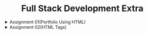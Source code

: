  <div align="center">
<h1>Full Stack Development Extra</h1>
</div>

<details>
<summary>Assignment 01(Portfolio Using HTML)</summary>

- Ques: Build a website just with HTML. No CSS.
    ---
    
    ### **Portfolio Page (task.html)**
    
    ### **HTML Document Structure**
    
    ```html
    <!DOCTYPE html>
    <html lang="en">
    <head>
        <meta charset="UTF-8">
        <meta name="viewport" content="width=device-width, initial-scale=1.0">
        <title>Portfolio</title>
    </head>
    <body>
    
    ```
    
    - `<!DOCTYPE html>`: Declares the document as HTML5.
    - `<html lang="en">`: Starts the HTML document with English as the language.
    - `<head>`: Contains meta-information about the document.
    - `<meta charset="UTF-8">`: Specifies the character encoding.
    - `<meta name="viewport" content="width=device-width, initial-scale=1.0">`: Ensures the page is responsive on different devices.
    - `<title>`: Sets the title of the page.
    
    ### **Body Content**
    
    ```html
        <section>
            <h1>Welcome to My Portfolio</h1>
            <img src="cat.jpg" alt="" height="100px">
            <p>Hello, I am Tumpa Moni Mim. I am currently in my final year of a BSc in the CSE department. Being passionate about websites and applications, I have completed many courses to improve my programming skills</p>
        </section>
    
    ```
    
    - `<body>`: Contains the visible content of the page.
    - `<section>`: Groups related content together.
    - `<h1>`: Main heading of the section.
    - `<img src="cat.jpg" alt="" height="100px">`: Embeds an image with a height of 100 pixels.
    - `<p>`: Paragraph of text introducing yourself.
    
    ### **Education Experience and Skills**
    
    ```html
        <section>
            <h1>Education Experience</h1>
            <ul>
                <li><b>Diploma in CSE</b></li>
                <li><b>BSc in CSE (ongoing)</b></li>
            </ul>
    
            <h1>Skills</h1>
            <ol>
                <li>HTML</li>
                <li>CSS</li>
                <li>Python</li>
                <li>Django</li>
                <li>C</li>
                <li>C++</li>
            </ol>
        </section>
    
    ```
    
    - `<h1>`: Headings for education and skills sections.
    - `<ul>`: Unordered list for education experience.
    - `<li>`: List item in the unordered list.
    - `<b>`: Bold text for highlighting the educational qualifications.
    - `<ol>`: Ordered list for skills.
    
    ### **Projects and Contact Link**
    
    ```html
        <section>
            <h1>My Projects</h1>
            <ul>
                <li><a href="<https://github.com/tumpamim07/Portfolio-Project>">Portfolio Project</a></li>
                <li><a href="<https://github.com/tumpamim07/Recipe_Project>">Recipe Project</a></li>
            </ul>
        </section>
        <p>If you want to contact me, click below</p>
        <a href="contact.html">Contact</a>
    </body>
    </html>
    
    ```
    
    - `<h1>`: Heading for the projects section.
    - `<ul>`: Unordered list for project links.
    - `<a href="<https://github.com/tumpamim07/Portfolio-Project>">`: Link to an external project.
    - `<a href="contact.html">`: Link to the contact page.
    
    ---
    
    ### **Contact Page (contact.html)**
    
    ### **Contact Information**
    
    ```html
    <h1>Contact Information</h1>
    <dl>
        <dt><b>Email:</b></dt>
        <dd>tumpamoni455@gmail.com</dd>
        <dt><b>Phone:</b></dt>
        <dd>01700000000</dd>
        <dt><b>Github</b></dt>
        <dd><a href="<https://github.com/tumpamim07>">Github</a></dd>
    </dl>
    
    ```
    
    - `<h1>`: Main heading for the contact information.
    - `<dl>`: Definition list for contact details.
    - `<dt>`: Definition term (e.g., "Email:", "Phone:").
    - `<dd>`: Definition description (e.g., email address, phone number).
    - `<b>`: Bold text for definition terms.
    - `<a href="<https://github.com/tumpamim07>">`: Link to an external GitHub profile.
    
    ---
    
    ### Summary
    
    This setup covers a basic portfolio and contact page using HTML, showcasing how to use various HTML tags to structure and present content effectively.

</details>
<details>
<summary>Assignment 02(HTML Tags)</summary>
    
- HTML Tags
    
    This HTML code demonstrates the use of various HTML elements, such as tables, forms, multimedia content (video), iframes, and accessible forms:
    
    ### 1. `<head>` Tag
    
    - The head section contains metadata, links to stylesheets, scripts, and the title of the document, but nothing visible to users.
    
    ```html
    <head>
        <meta charset="UTF-8">
        <meta name="viewport" content="width=device-width, initial-scale=1.0">
        <meta name="author" content="Tumpa">
        <title>HTML Tags</title>
    </head>
    
    ```
    
    - **`<meta charset="UTF-8">`**: Defines the character encoding (UTF-8) used by the page.
    - **`<meta name="viewport" content="width=device-width, initial-scale=1.0">`**: Ensures the website is responsive and fits the screen size on different devices.
    - **`<meta name="author" content="Tumpa">`**: Specifies the author of the page.
    - **`<title>`**: Sets the title of the webpage, which appears in the browser tab.
    
    ### 2. `<body>` Tag
    
    - The body contains the visible content of the HTML document, such as text, images, tables, forms, etc.
    
    ```html
    <body>
    
    ```
    
    ### 3. `<header>` Tag
    
    - Defines a header section that typically contains introductory content or navigational links. In your example, it contains a heading and a paragraph.
    
    ```html
    <header>
        <h1>Welcome Everyone</h1>
        <p>This page showcases the usage of various HTML elements</p>
    </header>
    
    ```
    
    - **`<h1>`**: Represents the main heading (Heading 1).
    - **`<p>`**: Defines a paragraph of text.
    
    ### 4. `<section>` Tag
    
    - A section element is used to define a thematic grouping of content. It often contains headings and related content.
    
    ```html
    <section>
        <h1>Tables</h1>
        <table border="1">
            <caption>Education Experience</caption>
            <thead>
                <tr>
                    <th>Degree</th>
                    <th>Institution</th>
                    <th>Year</th>
                </tr>
            </thead>
            <tbody>
                <tr>
                    <td>BSc in CSE</td>
                    <td>ABC University</td>
                    <td>2024</td>
                </tr>
                <tr>
                    <td>HSC</td>
                    <td>XYZ</td>
                    <td>2019</td>
                </tr>
            </tbody>
        </table>
    </section>
    
    ```
    
    ### 5. `<table>` Tag
    
    - Defines a table for organizing data in rows and columns.
    
    ```html
    <table border="1">
    
    ```
    
    - **`border="1"`**: Adds a border around the table cells.
    
    ### 6. `<caption>` Tag
    
    - Provides a caption for the table.
    
    ```html
    <caption>Education Experience</caption>
    
    ```
    
    ### 7. `<thead>`, `<tbody>`, `<tr>`, `<th>`, and `<td>` Tags
    
    - **`<thead>`**: Defines the header section of the table.
    - **`<tbody>`**: Contains the main body of the table data.
    - **`<tr>`**: Represents a row within a table.
    - **`<th>`**: Defines a header cell (usually bold and centered).
    - **`<td>`**: Defines a standard table cell containing data.
    
    ```html
    <thead>
        <tr>
            <th>Degree</th>
            <th>Institution</th>
            <th>Year</th>
        </tr>
    </thead>
    <tbody>
        <tr>
            <td>BSc in CSE</td>
            <td>ABC University</td>
            <td>2024</td>
        </tr>
        <tr>
            <td>HSC</td>
            <td>XYZ</td>
            <td>2019</td>
        </tr>
    </tbody>
    
    ```
    
    ### 8. `<form>` Tag
    
    - Defines a form that allows users to input data and submit it to a server. In your example, it includes inputs for name, email, date of birth, gender, and a message.
    
    ```html
    <form action="">
        <label for="name">Name:</label>
        <input type="text" name="name" id="name"><br><br>
    </form>
    
    ```
    
    - **`<label>`**: Labels the form element, improving accessibility.
    - **`<input type="text">`**: Creates a single-line text input field.
    - **`<textarea>`**: Creates a multi-line text input field.
    - **`<button type="submit">`**: Creates a button to submit the form.
    
    ### 9. `<select>` and `<option>` Tags
    
    - Creates a dropdown selection box, and each `<option>` element represents an item in the dropdown list.
    
    ```html
    <label for="gender">Gender:</label>
    <select name="gender" id="gender">
        <option value="">Select</option>
        <option value="male">Male</option>
        <option value="female">Female</option>
    </select>
    
    ```
    
    ### 10. `<video>` Tag
    
    - Embeds a video on the page. In your case, it has a height of 100px and controls for playing, pausing, etc.
    
    ```html
    <video src="flower.mp4" height="100px" controls="autoplay" >My Video</video>
    
    ```
    
    - **`controls`**: Adds playback controls like play/pause.
    - **`autoplay`**: Automatically plays the video when the page loads.
    
    ### 11. `<iframe>` Tag
    
    - Embeds another webpage within the current page.
    
    ```html
    <iframe src="<https://www.wikipedia.org/>" width="100px" height="100px"></iframe>
    
    ```
    
    - **`src`**: Specifies the URL of the page to embed.
    - **`width`** and **`height`**: Set the dimensions of the iframe.
    
    ### 12. Accessible Forms with `aria-label`
    
    - The `aria-label` attribute provides an accessible name for elements, especially for screen readers, making forms more accessible for users with disabilities.
    
    ```html
    <form action="">
        <label for="username">Username:</label>
        <input type="text" id="username" name="username" aria-label="Username"><br><br>
        <label for="password">Password:</label>
        <input type="password" id="password" name="password" aria-label="Password"><br><br>
        <button type="submit">Login</button>
    </form>
    
    ```
    
    ### 13. `<footer>` Tag
    
    - Defines the footer of the page, typically used for copyright notices, contact information, etc.
    
    ```html
    <footer>
        <p>&copy; By Tumpa Moni Mim</p>
    </footer>
    
    ```
    
    This is a complete breakdown of the tags used in your HTML code, explaining their purpose and usage in simple terms.
</details>

